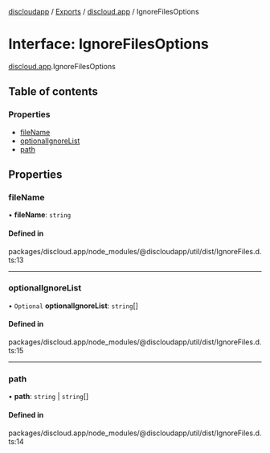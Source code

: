 [discloudapp](../README.md) / [Exports](../modules.md) / [discloud.app](../modules/discloud_app.md) / IgnoreFilesOptions

# Interface: IgnoreFilesOptions

[discloud.app](../modules/discloud_app.md).IgnoreFilesOptions

## Table of contents

### Properties

- [fileName](discloud_app.IgnoreFilesOptions.md#filename)
- [optionalIgnoreList](discloud_app.IgnoreFilesOptions.md#optionalignorelist)
- [path](discloud_app.IgnoreFilesOptions.md#path)

## Properties

### fileName

• **fileName**: `string`

#### Defined in

packages/discloud.app/node_modules/@discloudapp/util/dist/IgnoreFiles.d.ts:13

___

### optionalIgnoreList

• `Optional` **optionalIgnoreList**: `string`[]

#### Defined in

packages/discloud.app/node_modules/@discloudapp/util/dist/IgnoreFiles.d.ts:15

___

### path

• **path**: `string` \| `string`[]

#### Defined in

packages/discloud.app/node_modules/@discloudapp/util/dist/IgnoreFiles.d.ts:14

